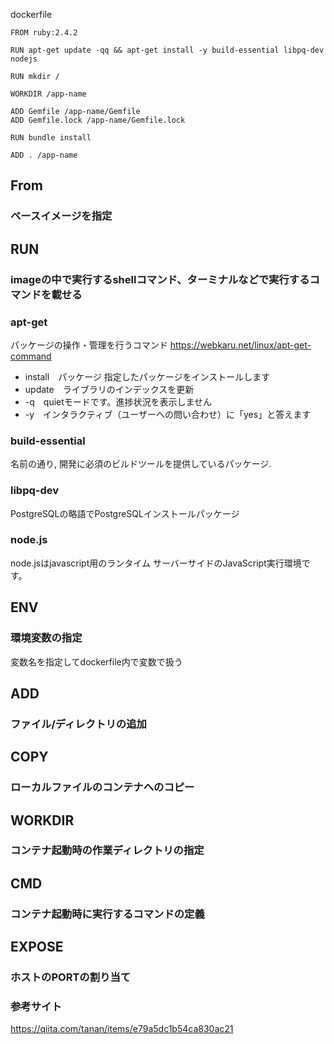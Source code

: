 



dockerfile

```
FROM ruby:2.4.2

RUN apt-get update -qq && apt-get install -y build-essential libpq-dev nodejs

RUN mkdir /

WORKDIR /app-name

ADD Gemfile /app-name/Gemfile
ADD Gemfile.lock /app-name/Gemfile.lock

RUN bundle install

ADD . /app-name
```

## From	
### ベースイメージを指定

## RUN	
### imageの中で実行するshellコマンド、ターミナルなどで実行するコマンドを載せる

### apt-get
パッケージの操作・管理を行うコマンド https://webkaru.net/linux/apt-get-command

* install　パッケージ 指定したパッケージをインストールします
* update　ライブラリのインデックスを更新
* -q　quietモードです。進捗状況を表示しません
* -y　インタラクティブ（ユーザーへの問い合わせ）に「yes」と答えます

### build-essential
名前の通り, 開発に必須のビルドツールを提供しているパッケージ.

### libpq-dev 
PostgreSQLの略語でPostgreSQLインストールパッケージ

### node.js
node.jsはjavascript用のランタイム サーバーサイドのJavaScript実行環境です。
## ENV
### 環境変数の指定
変数名を指定してdockerfile内で変数で扱う

## ADD
### ファイル/ディレクトリの追加

## COPY	
### ローカルファイルのコンテナへのコピー

## WORKDIR	
### コンテナ起動時の作業ディレクトリの指定

## CMD
### コンテナ起動時に実行するコマンドの定義

## EXPOSE	
### ホストのPORTの割り当て

### 参考サイト
https://qiita.com/tanan/items/e79a5dc1b54ca830ac21